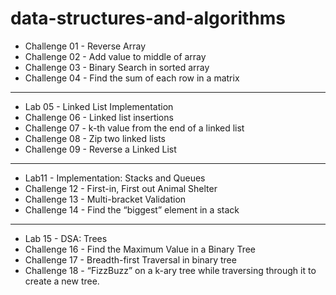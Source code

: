 # data-structures-and-algorithms

+ Challenge 01 - Reverse Array
+ Challenge 02 - Add value to middle of array
+ Challenge 03 - Binary Search in sorted array
+ Challenge 04 - Find the sum of each row in a matrix
---------------------

+ Lab 05 - Linked List Implementation
+ Challenge 06 - Linked list insertions
+ Challenge 07 - k-th value from the end of a linked list
+ Challenge 08 - Zip two linked lists
+ Challenge 09 - Reverse a Linked List
---------------------

+ Lab11 - Implementation: Stacks and Queues
+ Challenge 12 - First-in, First out Animal Shelter
+ Challenge 13 - Multi-bracket Validation
+ Challenge 14 - Find the “biggest” element in a stack
---------------------

+ Lab 15 - DSA: Trees
+ Challenge 16 - Find the Maximum Value in a Binary Tree
+ Challenge 17 - Breadth-first Traversal in binary tree
+ Challenge 18 - “FizzBuzz” on a k-ary tree while traversing through it to create a new tree.




